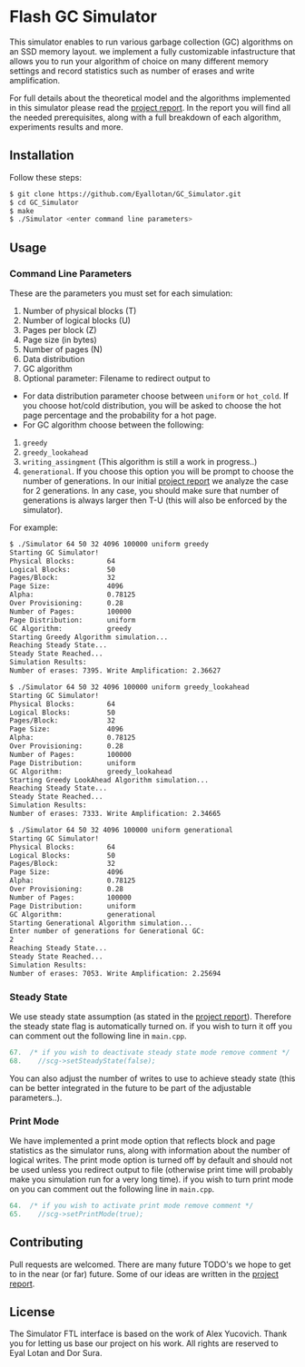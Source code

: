 # Flash GC Simulator

This simulator enables to run various garbage collection (GC) algorithms on an SSD memory layout. we implement a fully customizable infastructure that allows you to run your algorithm of choice on many different memory settings and record statistics such as number of erases and write amplification.

For full details about the theoretical model and the algorithms implemented in this simulator please read the [project report](https://github.com/Eyallotan/GC_Simulator/blob/d9eda9a190eb17bbe6059b055a68dc30678620fb/Garbage%20Collection%20Algorithms%20for%20Flash%20Memories.pdf). In the report you will find all the needed prerequisites, along with a full breakdown of each algorithm, experiments results and more. 

## Installation

Follow these steps:

```bash
$ git clone https://github.com/Eyallotan/GC_Simulator.git
$ cd GC_Simulator
$ make
$ ./Simulator <enter command line parameters>
```

## Usage

### Command Line Parameters

These are the parameters you must set for each simulation:
1. Number of physical blocks (T)
2. Number of logical blocks (U)
3. Pages per block (Z)
4. Page size (in bytes)
5. Number of pages (N) 
6. Data distribution
7. GC algorithm
8. Optional parameter: Filename to redirect output to 

* For data distribution parameter choose between ```uniform``` or ```hot_cold```. If you choose hot/cold distribution, you will be asked to choose the hot page percentage and the probability for a hot page.
* For GC algorithm choose between the following:
1. ```greedy```
2. ```greedy_lookahead```
3. ```writing_assingment``` (This algorithm is still a work in progress..)
4. ```generational```. If you choose this option you will be prompt to choose the number of generations. In our initial [project report](https://github.com/Eyallotan/GC_Simulator/blob/d9eda9a190eb17bbe6059b055a68dc30678620fb/Garbage%20Collection%20Algorithms%20for%20Flash%20Memories.pdf) we analyze the case for 2 generations. In any case, you should make sure that number of generations is always larger then T-U (this will also be enforced by the simulator).

For example: 
```bash
$ ./Simulator 64 50 32 4096 100000 uniform greedy
Starting GC Simulator!
Physical Blocks:        64
Logical Blocks:         50
Pages/Block:            32
Page Size:              4096
Alpha:                  0.78125
Over Provisioning:      0.28
Number of Pages:        100000
Page Distribution:      uniform
GC Algorithm:           greedy
Starting Greedy Algorithm simulation...
Reaching Steady State...
Steady State Reached...
Simulation Results:
Number of erases: 7395. Write Amplification: 2.36627

$ ./Simulator 64 50 32 4096 100000 uniform greedy_lookahead
Starting GC Simulator!
Physical Blocks:        64
Logical Blocks:         50
Pages/Block:            32
Page Size:              4096
Alpha:                  0.78125
Over Provisioning:      0.28
Number of Pages:        100000
Page Distribution:      uniform
GC Algorithm:           greedy_lookahead
Starting Greedy LookAhead Algorithm simulation...
Reaching Steady State...
Steady State Reached...
Simulation Results:
Number of erases: 7333. Write Amplification: 2.34665

$ ./Simulator 64 50 32 4096 100000 uniform generational
Starting GC Simulator!
Physical Blocks:        64
Logical Blocks:         50
Pages/Block:            32
Page Size:              4096
Alpha:                  0.78125
Over Provisioning:      0.28
Number of Pages:        100000
Page Distribution:      uniform
GC Algorithm:           generational
Starting Generational Algorithm simulation...
Enter number of generations for Generational GC:
2
Reaching Steady State...
Steady State Reached...
Simulation Results:
Number of erases: 7053. Write Amplification: 2.25694
```

### Steady State 
We use steady state assumption (as stated in the [project report](https://github.com/Eyallotan/GC_Simulator/blob/d9eda9a190eb17bbe6059b055a68dc30678620fb/Garbage%20Collection%20Algorithms%20for%20Flash%20Memories.pdf)). Therefore the steady state flag is automatically turned on. if you wish to turn it off you can comment out the following line in ```main.cpp```.
```cpp
67.  /* if you wish to deactivate steady state mode remove comment */
68.    //scg->setSteadyState(false);
``` 
You can also adjust the number of writes to use to achieve steady state (this can be better integrated in the future to be part of the adjustable parameters..). 

### Print Mode
We have implemented a print mode option that reflects block and page statistics as the simulator runs, along with information about the number of logical writes. The print mode option is turned off by default and should not be used unless you redirect output to file (otherwise print time will probably make you simulation run for a very long time). if you wish to turn print mode on you can comment out the following line in ```main.cpp```.
```cpp
64.  /* if you wish to activate print mode remove comment */
65.    //scg->setPrintMode(true);
``` 

## Contributing

Pull requests are welcomed. 
There are many future TODO's we hope to get to in the near (or far) future. 
Some of our ideas are written in the [project report](https://github.com/Eyallotan/GC_Simulator/blob/d9eda9a190eb17bbe6059b055a68dc30678620fb/Garbage%20Collection%20Algorithms%20for%20Flash%20Memories.pdf).

## License

The Simulator FTL interface is based on the work of Alex Yucovich. Thank you for letting us base our project on his work.
All rights are reserved to Eyal Lotan and Dor Sura.
